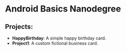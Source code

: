 # Android Basics Nanodegree

## Projects:

  - **HappyBirthday**: A simple happy birthday card.
  - **Project1**: A custom fictional business card.